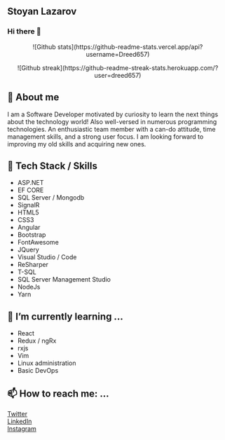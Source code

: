 ## Stoyan Lazarov
### Hi there 👋

<p align="center">
  ![Github stats](https://github-readme-stats.vercel.app/api?username=Dreed657)
</p>
<p align="center">
  ![Github streak](https://github-readme-streak-stats.herokuapp.com/?user=dreed657)
</p>

## 🧠 About me
I am a Software Developer motivated by curiosity to learn the next things about the technology world! Also well-versed in numerous programming technologies. An enthusiastic team member with a can-do attitude, time management skills, and a strong user focus. I am looking forward to improving my old skills and acquiring new ones. 

## 🔧 Tech Stack / Skills
  - ASP.NET
  - EF CORE
  - SQL Server / Mongodb
  - SignalR
  - HTML5
  - CSS3
  - Angular
  - Bootstrap
  - FontAwesome
  - JQuery
  - Visual Studio / Code
  - ReSharper
  - T-SQL
  - SQL Server Management Studio
  - NodeJs
  - Yarn

## 🌱 I’m currently learning ...
  - React
  - Redux / ngRx
  - rxjs
  - Vim
  - Linux administration
  - Basic DevOps
  

## 📫 How to reach me: ...
[Twitter](https://twitter.com/Dree657) <br>
[LinkedIn](https://www.linkedin.com/in/stoyan-lazarov/) <br>
[Instagram](https://www.instagram.com/stoyanlazarov_657/) <br>
